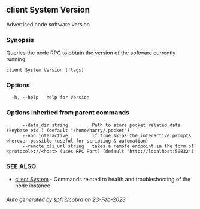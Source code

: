 ## client System Version

Advertised node software version

### Synopsis

Queries the node RPC to obtain the version of the software currently running

```
client System Version [flags]
```

### Options

```
  -h, --help   help for Version
```

### Options inherited from parent commands

```
      --data_dir string         Path to store pocket related data (keybase etc.) (default "/home/harry/.pocket")
      --non_interactive         if true skips the interactive prompts wherever possible (useful for scripting & automation)
      --remote_cli_url string   takes a remote endpoint in the form of <protocol>://<host> (uses RPC Port) (default "http://localhost:50832")
```

### SEE ALSO

* [client System](client_System.md)	 - Commands related to health and troubleshooting of the node instance

###### Auto generated by spf13/cobra on 23-Feb-2023
